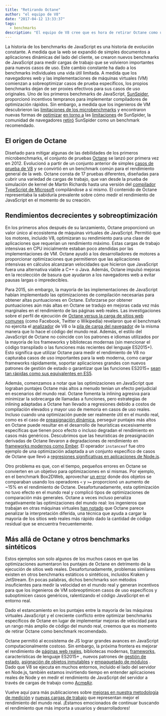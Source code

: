 ```yaml
---
title: "Retirando Octane"
author: "el equipo de V8"
date: "2017-04-12 13:33:37"
tags: 
  - benchmarks
description: "El equipo de V8 cree que es hora de retirar Octane como un benchmark recomendado."
---
```

La historia de los benchmarks de JavaScript es una historia de evolución constante. A medida que la web se expandió de simples documentos a aplicaciones dinámicas del lado del cliente, se crearon nuevos benchmarks de JavaScript para medir cargas de trabajo que se volvieron importantes para nuevos casos de uso. Este cambio constante ha dado a los benchmarks individuales una vida útil limitada. A medida que los navegadores web y las implementaciones de máquinas virtuales (VM) comienzan a sobreoptimizar casos de prueba específicos, los propios benchmarks dejan de ser proxies efectivos para sus casos de uso originales. Uno de los primeros benchmarks de JavaScript, [SunSpider](https://webkit.org/perf/sunspider/sunspider.html), proporcionó incentivos tempranos para implementar compiladores de optimización rápidos. Sin embargo, a medida que los ingenieros de VM descubrieron las [limitaciones de los microbenchmarks](https://blog.mozilla.org/nnethercote/2014/06/16/a-browser-benchmarking-manifesto/) y encontraron nuevas formas de [optimizar](https://benediktmeurer.de/2016/12/16/the-truth-about-traditional-javascript-benchmarks/#the-notorious-sunspider-examples) [en torno a](https://bugzilla.mozilla.org/show_bug.cgi?id=787601) las [limitaciones](https://bugs.webkit.org/show_bug.cgi?id=63864) de SunSpider, la comunidad de navegadores [retiró](https://trac.webkit.org/changeset/187526/webkit) SunSpider como un benchmark recomendado.

<!--truncate-->
## El origen de Octane

Diseñado para mitigar algunas de las debilidades de los primeros microbenchmarks, el conjunto de pruebas [Octane](https://developers.google.com/octane/) se lanzó por primera vez en 2012. Evolucionó a partir de un conjunto anterior de simples [casos de prueba de V8](http://www.netchain.com/Tools/v8/) y se convirtió en un benchmark común para el rendimiento general de la web. Octane consta de 17 pruebas diferentes, diseñadas para cubrir una variedad de cargas de trabajo, que van desde la prueba de simulación de kernel de Martin Richards hasta una versión del [compilador TypeScript de Microsoft](http://www.typescriptlang.org/) compilándose a sí mismo. El contenido de Octane representaba la sabiduría prevalente sobre cómo medir el rendimiento de JavaScript en el momento de su creación.

## Rendimientos decrecientes y sobreoptimización

En los primeros años después de su lanzamiento, Octane proporcionó un valor único al ecosistema de máquinas virtuales de JavaScript. Permitió que los motores, incluido V8, optimizaran su rendimiento para una clase de aplicaciones que requerían un rendimiento máximo. Estas cargas de trabajo intensivas en CPU inicialmente estaban poco atendidas por las implementaciones de VM. Octane ayudó a los desarrolladores de motores a proporcionar optimizaciones que permitieron que las aplicaciones intensivas en cálculos alcanzaran velocidades que hicieron que JavaScript fuera una alternativa viable a C++ o Java. Además, Octane impulsó mejoras en la recolección de basura que ayudaron a los navegadores web a evitar pausas largas o impredecibles.

Para 2015, sin embargo, la mayoría de las implementaciones de JavaScript habían implementado las optimizaciones de compilación necesarias para obtener altas puntuaciones en Octane. Esforzarse por obtener puntuaciones aún más altas en Octane se tradujo en mejoras cada vez más marginales en el rendimiento de las páginas web reales. Las investigaciones sobre el perfil de ejecución de [Octane versus la carga de sitios web comunes](/blog/real-world-performance) (como Facebook, Twitter o Wikipedia) revelaron que el benchmark no ejercita el [analizador](https://medium.com/dev-channel/javascript-start-up-performance-69200f43b201#.7v8b4jylg) de V8 o la [pila de carga del navegador](https://medium.com/reloading/toward-sustainable-loading-4760957ee46f#.muk9kzxmb) de la misma manera que lo hace el código del mundo real. Además, el estilo del JavaScript de Octane no coincide con los patrones e idiomas utilizados por la mayoría de los frameworks y bibliotecas modernas (sin mencionar el código transpilado o las funciones más recientes del lenguaje ES2015+). Esto significa que utilizar Octane para medir el rendimiento de V8 no capturaba casos de uso importantes para la web moderna, como cargar frameworks rápidamente, soportar aplicaciones grandes con nuevos patrones de gestión de estado o garantizar que las funciones ES2015+ [sean tan rápidas como sus equivalentes en ES5](/blog/high-performance-es2015).

Además, comenzamos a notar que las optimizaciones en JavaScript que lograban puntajes Octane más altos a menudo tenían un efecto perjudicial en escenarios del mundo real. Octane fomenta la inlining agresiva para minimizar la sobrecarga de llamadas a funciones, pero estrategias de inlining adaptadas a Octane han llevado a regresiones debido a costos de compilación elevados y mayor uso de memoria en casos de uso reales. Incluso cuando una optimización puede ser realmente útil en el mundo real, como es el caso de [preasignación dinámica](http://dl.acm.org/citation.cfm?id=2754181), perseguir puntajes más altos en Octane puede resultar en el desarrollo de heurísticas excesivamente específicas que tienen poco efecto o incluso degradan el rendimiento en casos más genéricos. Descubrimos que las heurísticas de preasignación derivadas de Octane llevaron a degradaciones de rendimiento en [frameworks modernos como Ember](https://bugs.chromium.org/p/v8/issues/detail?id=3665). El operador `instanceof` fue otro ejemplo de una optimización adaptada a un conjunto específico de casos de Octane que llevó a [regresiones significativas en aplicaciones de Node.js](https://github.com/nodejs/node/issues/9634).

Otro problema es que, con el tiempo, pequeños errores en Octane se convierten en un objetivo para optimizaciones en sí mismas. Por ejemplo, en el benchmark Box2DWeb, aprovechar [un error](http://crrev.com/1355113002) donde dos objetos se comparaban usando los operadores `<` y `>=` proporcionó un aumento de ~15% en el rendimiento de Octane. Desafortunadamente, esta optimización no tuvo efecto en el mundo real y complicó tipos de optimizaciones de comparación más generales. Octane a veces incluso penaliza negativamente las optimizaciones del mundo real: los ingenieros que trabajan en otras máquinas virtuales [han notado](https://bugzilla.mozilla.org/show_bug.cgi?id=1162272) que Octane parece penalizar la interpretación diferida, una técnica que ayuda a cargar la mayoría de los sitios web reales más rápido dado la cantidad de código residual que se encuentra frecuentemente.

## Más allá de Octane y otros benchmarks sintéticos

Estos ejemplos son solo algunos de los muchos casos en que las optimizaciones aumentaron los puntajes de Octane en detrimento de la ejecución de sitios web reales. Desafortunadamente, problemas similares existen en otros benchmarks estáticos o sintéticos, incluidos Kraken y JetStream. En pocas palabras, dichos benchmarks son métodos insuficientes para medir la velocidad en el mundo real y generan incentivos para que los ingenieros de VM sobreoptimicen casos de uso específicos y suboptimicen casos genéricos, ralentizando el código JavaScript en el entorno real.

Dado el estancamiento en los puntajes entre la mayoría de las máquinas virtuales JavaScript y el creciente conflicto entre optimizar benchmarks específicos de Octane en lugar de implementar mejoras de velocidad para un rango más amplio de código del mundo real, creemos que es momento de retirar Octane como benchmark recomendado.

Octane permitió al ecosistema de JS lograr grandes avances en JavaScript computacionalmente costoso. Sin embargo, la próxima frontera es mejorar el rendimiento de [páginas web reales](/blog/real-world-performance), bibliotecas modernas, [frameworks](http://stateofjs.com/2016/frontend/), características de lenguaje ES2015+ [ ](/blog/high-performance-es2015), nuevos patrones de [gestión de estado](http://redux.js.org/), [asignación de objetos inmutables](https://facebook.github.io/immutable-js/) y [empaquetado de módulos](https://webpack.github.io/) [ ](http://browserify.org/). Dado que V8 se ejecuta en muchos entornos, incluido el lado del servidor en Node.js, también estamos invirtiendo tiempo en entender aplicaciones reales de Node y en medir el rendimiento de JavaScript del servidor a través de cargas de trabajo como [AcmeAir](https://github.com/acmeair/acmeair-nodejs).

Vuelve aquí para más publicaciones sobre [mejoras en nuestra metodología de medición](/blog/real-world-performance) y [nuevas cargas de trabajo](/blog/optimizing-v8-memory) que representan mejor el rendimiento del mundo real. ¡Estamos emocionados de continuar buscando el rendimiento que más importa a usuarios y desarrolladores!
